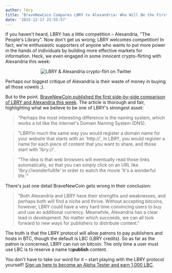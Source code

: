 ```yaml
---
author: lbry
title: 'BraveNewCoin Compares LBRY to Alexandria: Who Will Be the First to Supplant BitTorrent?'
date: '2015-12-17 21:55:57'
---
```


If you haven't heard, LBRY has a little competition – Alexandria, "The People's Library". Now don't get us wrong; LBRY welcomes competition! In fact, we're enthusiastic supporters of anyone who wants to put more power in the hands of individuals by building more effective markets for information. Heck, we even engaged in some innocent crypto-flirting with Alexandria this week:

<p style="text-align: center;"><img src="http://i.imgur.com/KFfWju3.png" alt="LBRY & Alexandria crypto-flirt on Twitter"></p>

Perhaps our biggest critique of Alexandria is their waste of money in buying all those vowels ;).

But to the point. [BraveNewCoin published the first side-by-side comparison of LBRY and Alexandria this week](http://bravenewcoin.com/news/alexandria-vs-lbry-which-will-be-the-file-sharing-application-of-the-next-generation/). The article is thorough and fair, highlighting what we believe to be one of LBRY's strongest asset:

>"Perhaps the most interesting difference is the naming system, which works a lot like the internet's Domain Naming System (DNS).

>"LBRYIn much the same way you would register a domain name for your website that starts with an 'http://', in LBRY, you would register a name for each piece of content that you want to share, and those start with 'lbry://'.

>"The idea is that web browsers will eventually read those links automatically, so that you can simply click on an URL like 'lbry://wonderfullife'  in order to watch the movie 'It's a wonderful life.'"

There's just one detail BraveNewCoin gets wrong in their conclusion:

> "Both Alexandria and LBRY have their strengths and weaknesses, and perhaps both will find a niche and thrive. Without accepting bitcoins, however, LBRY could have a very hard time convincing users to buy and use an additional currency. Meanwhile, Alexandria has a clear lead in development. No matter which succeeds, we can all look forward to new ways for publishers to distribute content."

The truth is that the LBRY protocol will allow patrons to pay publishers and hosts in BTC, though the default is LBC (LBRY credits). So as far as the patron is concerned, LBRY can run on bitcoin. The only time a user must use LBC is to reserve a name to ​**publish**​ content.

You don't have to take our word for it – start playing with the LBRY protocol yourself! [Sign up here to become an Alpha Tester and earn 1,000 LBC](http://lbry.io/get).





